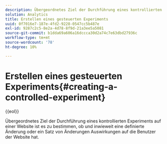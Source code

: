 ```yaml
---
description: Übergeordnetes Ziel der Durchführung eines kontrollierten Experiments auf einer Website ist es zu bestimmen, ob und inwieweit eine definierte Änderung oder ein Satz von Änderungen Auswirkungen auf die Benutzer der Website hat.
solution: Analytics
title: Erstellen eines gesteuerten Experiments
uuid: 0f7016e7-187e-4fd2-9228-0547cc5b487e
exl-id: 9287c2c5-8e2a-4d78-8f9d-21a3ee5a5081
source-git-commit: b1dda69a606a16dccca30d2a74c7e63dbd27936c
workflow-type: tm+mt
source-wordcount: '78'
ht-degree: 10%

---
```


# Erstellen eines gesteuerten Experiments{#creating-a-controlled-experiment}

{{eol}}

Übergeordnetes Ziel der Durchführung eines kontrollierten Experiments auf einer Website ist es zu bestimmen, ob und inwieweit eine definierte Änderung oder ein Satz von Änderungen Auswirkungen auf die Benutzer der Website hat.

